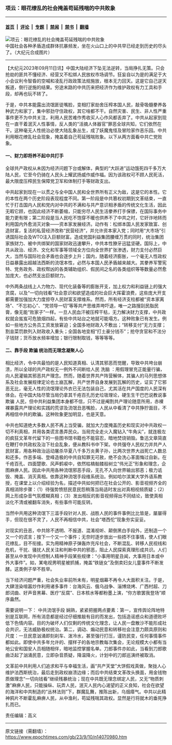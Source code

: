 ### 项云：眼花缭乱的社会掩盖苟延残喘的中共败象

---

#### [首页](../../../..?n14070980) &nbsp;|&nbsp; [评论](../../../../../epoch-comment?n14070980) &nbsp;|&nbsp; [专题](../../../../../epoch-special?n14070980) &nbsp;|&nbsp; [禁闻](../../../../../epoch-news?n14070980) &nbsp;|&nbsp; [禁书](../../../../../books?n14070980) &nbsp;|&nbsp; [翻墙](https://github.com/gfw-breaker/nogfw/blob/master/README.md?n14070980)


<div><img alt="项云：眼花缭乱的社会掩盖苟延残喘的中共败象" class="attachment-djy_600_400 size-djy_600_400 wp-post-image" src="https://i.epochtimes.com/assets/uploads/2018/10/9d1ddad69f6f5c73558b65aab477d578-600x400.jpg"/>
<div class="caption">
 中国社会各种矛盾造成群体抗暴频发，坐在火山口上的中共早已经走到历史的尽头了。（大纪元合成图片）
</div></div><hr/><div class="post_content" id="artbody" itemprop="articleBody">
 <!-- article content begin -->
 <p>
  【大纪元2023年09月11日讯】中国大陆经济下坠无法逆转，当局挣扎无策。只会抢劫的匪共不懂经济、经营又不松绑人民放权市场调节。狂妄自以为是的满足于大小会议利令智昏的空喊和凌乱行政政策法规施放，根本无力回天。这是它自己逆天叛道，倒行逆施的结果。穷途末路的中共历来把经济作为维护政权有力工具和手段，却再也玩不转了。
 </p>
 <p>
  于是，中共本能露出流氓匪徒嘴脸，变相打家劫舍压榨本国人民，敲骨吸髓豢养各种武力和家丁，集中邪劲守住政权，其它啥都不干。自然灾害、民生、非人性严重事件更不为中共关注，利用人民苦难作秀收买人心作风都丢弃了。中共从起家到现在一直干着泯灭人性事情，反人类的“活摘人体器官”罪恶全球共知，它们依然在干。这种毫无人性统治必使大陆乱象丛生，成了妖魔鬼怪及冒险家作恶乐园。中共利用眼花缭乱社会现象，掩盖着自己苟延残喘败象。以下从两方面看中共亡党败象。
 </p>
 <h4>
  一、财力即将养不起中共打手
 </h4>
 <p>
  全球共产政权从未因为经济问题下台或解体，典型的“大跃进”运动饿死四千多万大陆人民，它至今仍骑在人民头上耀武扬威作威作福。因为该政权可不顾人民死活，最大限度压榨民生保障党卫军和体制打手等财政支出。
 </p>
 <p>
  中共起家到现在一以贯之与全中国人民和全世界所有正义为敌，这是它的本性。它的本性在两个历史阶段表现程度不同。第一阶段是中共篡权初期到文革结束，一直忙于打击国内人民和党内对中共的不满和与共产意识相矛盾的传统文化生活，因此无暇它顾，也因此经济不断萎缩，只能穷尽人民生活豢养打手保镖，在国际事务中能力更有限；第二阶段是当人民吃不饱穿不暖也供养不了中共之时，它奸诈地转而利用国内外愈消灭对象——资本家发展经济。动作有：松绑本国人民发家致富、创造财富，复活的私营经济改称“民营经济”，并允许资本家入党；同时用“大市场”引诱国际社会及WTO注入巨额财富。造成党国利益集团腰缠万贯的同时，统治集团家族财力、被中共绑架的国家财政迅速攀升，中共本性獠牙迅猛坚硬。国际上，中共从政治、经济、文化和军事等领域全方位向全世界扩张渗透，财力支付必然巨大，当然与国际社会矛盾也会逐步上升；国内，随着经济膨胀，一个毫无人性政权日益暴露出超越法西斯的流氓本性，必然与本国人民矛盾越来越大。其豢养军警宪特、党务政务、政权帮凶的各类辅助组织、假民间之名的各类组织等等数量必然愈加庞大，也必然支出巨额财力。
 </p>
 <p>
  中外两条战线上人力物力、现代化装备等的膨胀开支，加上权力和利益链上的强大贪腐，以及“一切向钱看”社会意识和欲望造成的社会巨大挥霍浪费，这些庞大开支都需要加强加大力度掠夺人民财富支撑维系。然而，所有经济支柱都被“资本家离场”、“不忘初心”、“党领导一切”等等共产思维弄垮吓退，唯一之路搜刮民脂民膏，像无能“败家子”一样。一旦人民血汗被压榨干枯，无力解决财力支撑，中共政权就会岌岌可危狼烟四起，有些中共站台之地就可能塌方。这种败象已有发生。例如一些地方公务员工资发放窘迫；全国多地财政入不敷出；“转移支付”无力支撑；割韭菜罚款列入财政收入重头；全国各地变相“打土豪分钱币”；抢夺贪官和不法分子钱财；货币放水频率增加；银行限制取钱，等等等等。
 </p>
 <h4>
  二、靠手段
  <ok href="https://www.epochtimes.com/gb/tag/%E6%AC%BA%E9%AA%97.html">
   欺骗
  </ok>
  统治而无理念凝聚人心
 </h4>
 <p>
  相比经济，令中共最怕的是人民知道真相、认清其邪恶而觉醒，导致中共垮台崩溃，所以全球的共产政权无一例外不间断给人民
  <ok href="https://www.epochtimes.com/gb/tag/%E6%B4%97%E8%84%91.html">
   洗脑
  </ok>
  ：用假理冒充正能量行骗，向人民灌输其邪恶共产理念。然而，随着世界共产阵营解体，其骗人的马列思想体系及社会发展规律定论也土崩瓦解，共产世界自身发展到瓦解的历史，证实了它邪恶无比，毫无人性的流氓理论外衣已无法包装自己，尤其活在共产国度的人民深有体会。在中国大陆尽管当局仍拿其千疮百孔历史垃圾理论，硬生生干巴巴说教说事
  <ok href="https://www.epochtimes.com/gb/tag/%E6%AC%BA%E9%AA%97.html">
   欺骗
  </ok>
  人民，但中共利益集团本身都不信，只不过是阉割共产理论随意所用，赤裸裸暴露共产理论和实践的荒谬及流氓丑恶嘴脸，人民从中看清了中共狰狞面目，不再相信中共的欺骗。这种败象更加明显，也是天意。
 </p>
 <p>
  中共也知道绝大多数人民不再上当受骗，就加大力度掩盖历史和现实对中共政权一切不利真相，并用各类谎言愚弄民众。当局完全走火入魔钻入“牛角尖”，就连极左的疯狂文革年代留下的一些图书馆书籍也不能容忍，暗地焚烧销毁。鲁迅文章简直在鞭打中共政权及治下社会乱象，便从教科书中下架。中共强夺人民权力并共产人民财富，用各种政治运动屠杀华夏八千多万炎黄子孙，比两次世界大战死亡人数总和还多。作恶多端、登峰造极的中共自知罪无可赦，绝不会洗心革面悔过自新。在千疮百孔、四面楚歌、风声鹤唳中，依然枯槁骷髅般树立“伟光正”形象和理念，企图麻痹人民。因此中共用各种流氓邪恶手段，无孔不入向世界输出邪恶；极力诋毁、掩盖、消灭真相。依靠这种流氓手段维系统治。例如哈尔滨某大学外语系教授，在课堂上以介绍经验为名，描述中共如何把已在社会公开的、影音视频齐全的真相消除步骤：（1）待强势愤怒民意民怨稍落当局适时发出对真相视频质疑；（2）网上形成杂音气氛模糊真相；（3）发出相反的影音视频得出不同结论，致使真相淡化不清或被翻车消失，有些事件可能反转。
 </p>
 <p>
  当然中共用这种流氓下三滥手段针对人民、战胜人民的事件事例比比皆是，屡屡得手，但现在很不灵了，人民不再相信中共，社会“塔西佗”现象夯实妥妥。
 </p>
 <p>
  对现实的丑恶，中共除不透明、不报道、混淆视听、颠倒黑白手段外，还制造一个又一个的谎言；按下一个又一个事件；无奈时逐步放出一些捂不住事情，使人们眼花缭乱，目不衔接。实为用精神原子弹轰炸充斥社会，不断混乱、转移人民视线和危机，干扰、骚扰人民关注和判断中共的邪恶，阻止人民探索真理形成共识。人们甚至从中发现中共控制人精神手段某些规律：“小事用明星丑闻，大事用日本或中外大事件”。如，某电视男明星被抓捕，掩盖“铁链女”及倒卖妇女儿童事件不断发酵。这类例子举不胜举。
 </p>
 <p>
  当下经济问题严重，社会失业率前所未有，明星烟幕不再令人大面积关注。于是，大肆渲染喧嚣炒作利用诸多事件：台海风云、俄乌战争、淄博烧烤、广西村超、刀郎词曲、好声音黑幕、医疗“反腐”、日本核水等都粉墨上演，“你方歌罢我登场”顺序盎然。
 </p>
 <p>
  需要说明一下：
  <ok href="https://www.epochtimes.com/gb/tag/%E4%B8%AD%E5%85%B1%E6%B5%81%E6%B0%93%E6%89%8B%E6%AE%B5.html">
   中共流氓手段
  </ok>
  娴熟，紧紧把握两点要素：第一，宣传舆论阵地特别是互联网，所有消息都是经过仔细推敲有目的而发出，包括造谣惑众和道德败坏低下色情内容。目的为破坏人们仅剩的传统文化理念，让人民一盘散沙不能形成社会共识，无法威胁极权统治。第二，调动、煽动民意和转移社会注意力颇具原则和尺度：一旦民意汹涌即刻刹车、泼冷水，甚至强行打压，谨防民变，任何事情事件都如此。即使中共多年允许的、摆样子的各地宗教每次集会，无论规模大小都有当地公安和国安人员相随相伴，暗地监控掌握名单。刀郎事件亦如此，当看到刀郎歌曲泛起了汹涌民意，立即杂音质疑，降温降火，计划中的刀郎巡演终被取消。
 </p>
 <p>
  文革前中共利用人们追求和平与幸福生活，画“共产天堂”大饼假戏真做，聚拢人心维护法西斯统治，最后走到政权崩溃边缘；而后中共结束文革改头换面，用金钱物质做理念“一切向钱看”继续残暴统治；现在中共既无理念绑定人民，又无“物质刺激”麻痹人民，只能操纵、玩弄人民，泯灭人民内心渴望的正义良知，社会在欲望的海洋和中共制造的“丛林法则”下，群魔乱舞，推陈出新，乌烟瘴气。中共以此精神鸦片不断霍乱麻痹人民，从中渔利，苟延残喘其政权。显然是行将就木的垂死挣扎而已。
 </p>
 <p>
  责任编辑：高义
 </p>
 <!-- article content end -->
 <div id="below_article_ad">
 </div>
</div>


---

原文链接（需翻墙）：https://www.epochtimes.com/gb/23/9/10/n14070980.htm
